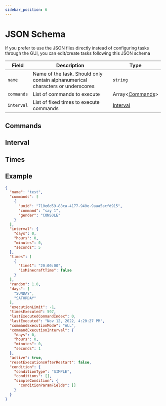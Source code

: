```yaml
---
sidebar_position: 6
---
```

# JSON Schema

If you prefer to use the JSON files directly instead of configuring tasks through the GUI, you can edit/create tasks
following this JSON schema

| Field      | Description                                                                    | Type                         |
| ---------- | ------------------------------------------------------------------------------ | ---------------------------- |
| `name`     | Name of the task. Should only contain alphanumerical characters or underscores | `string`                     |
| `commands` | List of commands to execute                                                    | Array<[Commands](#commands)> |
| `interval` | List of fixed times to execute commands                                        | [Interval](#commands)        |

## Commands

## Interval

## Times

## Example

```json
{
  "name": "test",
  "commands": [
    {
      "uuid": "710e6d59-88ca-4177-940e-9aaa5acfd915",
      "command": "say 1",
      "gender": "CONSOLE"
    }
  ],
  "interval": {
    "days": 0,
    "hours": 0,
    "minutes": 0,
    "seconds": 5
  },
  "times": [
    {
      "time1": "20:00:00",
      "isMinecraftTime": false
    }
  ],
  "random": 1.0,
  "days": [
    "SUNDAY",
    "SATURDAY"
  ],
  "executionLimit": -1,
  "timesExecuted": 597,
  "lastExecutedCommandIndex": 0,
  "lastExecuted": "Nov 12, 2022, 4:20:27 PM",
  "commandExecutionMode": "ALL",
  "commandExecutionInterval": {
    "days": 0,
    "hours": 0,
    "minutes": 0,
    "seconds": 1
  },
  "active": true,
  "resetExecutionsAfterRestart": false,
  "condition": {
    "conditionType": "SIMPLE",
    "conditions": [],
    "simpleCondition": {
      "conditionParamFields": []
    }
  }
}
```
